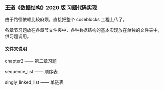 ### 王道《数据结构》2020 版 习题代码实现

由于路径依赖比较麻烦，直接把整个 codeblocks 工程上传了。

各章节习题放在各章节文件夹中，各种数据结构的基本实现放在单独的文件夹中，供习题调用。

#### 文件夹说明

chapter2 —— 第二章习题

sequence_list —— 顺序表

singly_linked_list —— 单链表

